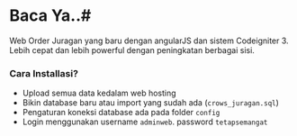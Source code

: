 # Baca Ya..#

Web Order Juragan yang baru dengan angularJS dan sistem Codeigniter 3. Lebih cepat dan lebih powerful dengan peningkatan berbagai sisi.

### Cara Installasi? ###

* Upload semua data kedalam web hosting
* Bikin database baru atau import yang sudah ada (`crows_juragan.sql`)
* Pengaturan koneksi database ada pada folder `config`
* Login menggunakan username `adminweb`. password `tetapsemangat`